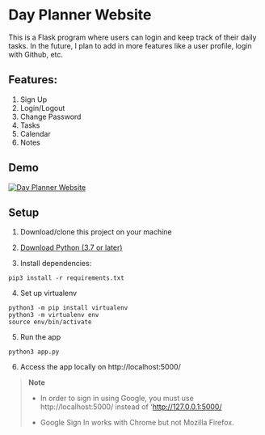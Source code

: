 # Day Planner Website
This is a Flask program where users can login and keep track of their daily tasks. In the future, I plan to add in more features like a user profile, login with Github, etc.

## Features:
1. Sign Up
2. Login/Logout
3. Change Password
4. Tasks
5. Calendar
6. Notes

## Demo

[![Day Planner Website](https://img.youtube.com/vi/ZX5aYcg5F8o/0.jpg)](http://www.youtube.com/watch?v=ZX5aYcg5F8o "Day Planner Website")

## Setup

1. Download/clone this project on your machine

2. [Download Python (3.7 or later)](https://www.python.org/downloads/) 

3. Install dependencies:
```
pip3 install -r requirements.txt
```

4. Set up virtualenv
```
python3 -m pip install virtualenv
python3 -m virtualenv env
source env/bin/activate
```

5. Run the app
```
python3 app.py 
```

6. Access the app locally on http://localhost:5000/



> **Note**
> 
> - In order to sign in using Google, you must use http://localhost:5000/ instead of 'http://127.0.0.1:5000/
> 
> - Google Sign In works with Chrome but not Mozilla Firefox.
> 

